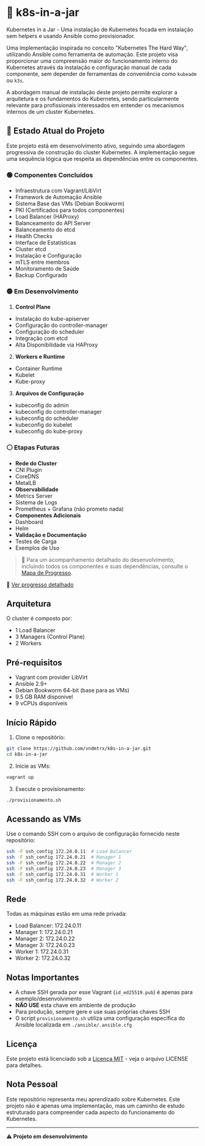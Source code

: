 # 🧩 k8s-in-a-jar

Kubernetes in a Jar - Uma instalação de Kubernetes focada em instalação sem helpers e usando Ansible como provisionador.

Uma implementação inspirada no conceito "Kubernetes The Hard Way", utilizando Ansible como ferramenta de automação. Este projeto visa proporcionar uma compreensão maior do funcionamento interno do Kubernetes através da instalação e configuração manual de cada componente, sem depender de ferramentas de conveniência como `kubeadm` ou `k3s`.

A abordagem manual de instalação deste projeto permite explorar a arquitetura e os fundamentos do Kubernetes, sendo particularmente relevante para profissionais interessados em entender os mecanismos internos de um cluster Kubernetes.

## 🚀 Estado Atual do Projeto

Este projeto está em desenvolvimento ativo, seguindo uma abordagem progressiva de construção do cluster Kubernetes. A implementação segue uma sequência lógica que respeita as dependências entre os componentes.

### 🟢 Componentes Concluídos
- Infraestrutura com Vagrant/LibVirt
- Framework de Automação Ansible
- Sistema Base das VMs (Debian Bookworm)
- PKI (Certificados para todos componentes)
- Load Balancer (HAProxy)
 - Balanceamento do API Server
 - Balanceamento do etcd
 - Health Checks
 - Interface de Estatísticas
- Cluster etcd
 - Instalação e Configuração
 - mTLS entre membros
 - Monitoramento de Saúde
 - Backup Configurado

### 🟡 Em Desenvolvimento
1. **Control Plane**
  - Instalação do kube-apiserver
  - Configuração do controller-manager
  - Configuração do scheduler
  - Integração com etcd
  - Alta Disponibilidade via HAProxy

2. **Workers e Runtime**
  - Container Runtime
  - Kubelet
  - Kube-proxy

3. **Arquivos de Configuração**
  - kubeconfig do admin
  - kubeconfig do controller-manager
  - kubeconfig do scheduler
  - kubeconfig do kubelet
  - kubeconfig do kube-proxy

### ⚪ Etapas Futuras
- **Rede do Cluster**
 - CNI Plugin
 - CoreDNS
 - MetalLB
- **Observabilidade**
 - Metrics Server
 - Sistema de Logs
 - Prometheus + Grafana (não prometo nada)
- **Componentes Adicionais**
 - Dashboard
 - Helm
- **Validação e Documentação**
 - Testes de Carga
 - Exemplos de Uso

> 📖 Para um acompanhamento detalhado do desenvolvimento, incluindo todos os componentes e suas dependências, consulte o [Mapa de Progresso](docs/PROGRESSO.md).

📑 [Ver progresso detalhado](docs/PROGRESSO.md)

## Arquitetura

O cluster é composto por:
- 1 Load Balancer
- 3 Managers (Control Plane)
- 2 Workers

## Pré-requisitos

- Vagrant com provider LibVirt
- Ansible 2.9+
- Debian Bookworm 64-bit (base para as VMs)
- 9.5 GB RAM disponível
- 9 vCPUs disponíveis

## Início Rápido

1. Clone o repositório:
```bash
git clone https://github.com/vndmtrx/k8s-in-a-jar.git
cd k8s-in-a-jar
```

2. Inicie as VMs:
```bash
vagrant up
```

3. Execute o provisionamento:
```bash
./provisionamento.sh
```

## Acessando as VMs

Use o comando SSH com o arquivo de configuração fornecido neste repositório:
```bash
ssh -F ssh_config 172.24.0.11  # Load Balancer
ssh -F ssh_config 172.24.0.21  # Manager 1
ssh -F ssh_config 172.24.0.22  # Manager 2
ssh -F ssh_config 172.24.0.23  # Manager 3
ssh -F ssh_config 172.24.0.31  # Worker 1
ssh -F ssh_config 172.24.0.32  # Worker 2
```

## Rede

Todas as máquinas estão em uma rede privada:
- Load Balancer: 172.24.0.11
- Manager 1: 172.24.0.21
- Manager 2: 172.24.0.22
- Manager 3: 172.24.0.23
- Worker 1: 172.24.0.31
- Worker 2: 172.24.0.32

## Notas Importantes

- A chave SSH gerada por esse Vagrant (`id_ed25519.pub`) é apenas para exemplo/desenvolvimento
- **NÃO USE** esta chave em ambiente de produção
- Para produção, sempre gere e use suas próprias chaves SSH
- O script `provisionamento.sh` utiliza uma configuração específica do Ansible localizada em `./ansible/.ansible.cfg`

## Licença

Este projeto está licenciado sob a [Licença MIT](LICENSE) - veja o arquivo LICENSE para detalhes.

## Nota Pessoal

Este repositório representa meu aprendizado sobre Kubernetes. Este projeto não é apenas uma implementação, mas um caminho de estudo estruturado para compreender cada aspecto do funcionamento do Kubernetes.

---

⚠️ **Projeto em desenvolvimento**